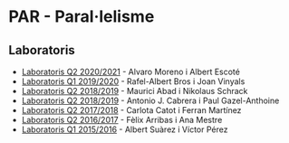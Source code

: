 # PAR - Paral·lelisme

## Laboratoris
- [Laboratoris Q2 2020/2021](https://github.com/hialvaro/PAR-FIB) - Alvaro Moreno i Albert Escoté
- [Laboratoris Q1 2019/2020](https://github.com/RafelAlbert/PAR) - Rafel-Albert Bros i Joan Vinyals
- [Laboratoris Q2 2018/2019](https://github.com/mauriciabad/PAR-Laboratoris) - Maurici Abad i Nikolaus Schrack
- [Laboratoris Q2 2018/2019](https://github.com/ajcabrera/FIB-PAR) - Antonio J. Cabrera i Paul Gazel-Anthoine
- [Laboratoris Q2 2017/2018](https://github.com/carlotacb/PAR-Laboratoris) - Carlota Catot i Ferran Martínez
- [Laboratoris Q2 2016/2017](https://github.com/felixarpa/PAR-Lab) - Fèlix Arribas i Ana Mestre
- [Laboratoris Q1 2015/2016](https://github.com/albertsuarez/par-labs) - Albert Suàrez i Víctor Pérez
